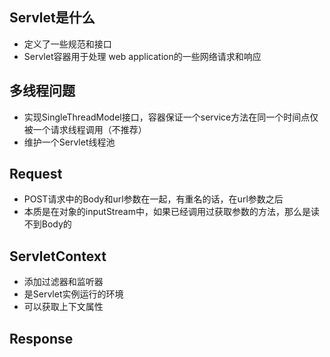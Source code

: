 ## Servlet是什么

- 定义了一些规范和接口
- Servlet容器用于处理 web application的一些网络请求和响应

## 多线程问题

- 实现SingleThreadModel接口，容器保证一个service方法在同一个时间点仅被一个请求线程调用（不推荐）
- 维护一个Servlet线程池

## Request

- POST请求中的Body和url参数在一起，有重名的话，在url参数之后
- 本质是在对象的inputStream中，如果已经调用过获取参数的方法，那么是读不到Body的

## ServletContext

- 添加过滤器和监听器
- 是Servlet实例运行的环境
- 可以获取上下文属性

## Response

